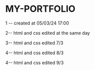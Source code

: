 # MY-PORTFOLIO

1 -- created at 05/03/24 17:00 


2-- html and css edited at the same day


3-- html and css edited  7/3


4-- html and css edited 8/3


 4-- html and css edited 9/3
 
